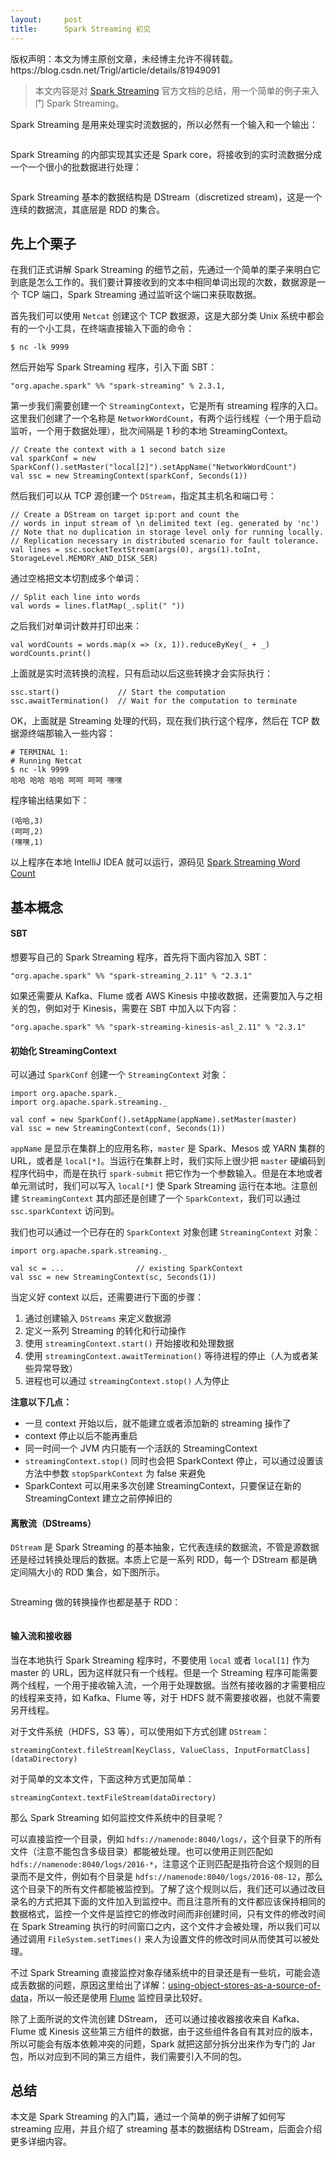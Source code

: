 ```yaml
---
layout:     post
title:      Spark Streaming 初见
---
```

<div id="article_content" class="article_content clearfix csdn-tracking-statistics" data-pid="blog" data-mod="popu_307" data-dsm="post">
								<div class="article-copyright">
					版权声明：本文为博主原创文章，未经博主允许不得转载。					https://blog.csdn.net/Trigl/article/details/81949091				</div>
								            <div id="content_views" class="markdown_views prism-atom-one-dark">
							<!-- flowchart 箭头图标 勿删 -->
							<svg xmlns="http://www.w3.org/2000/svg" style="display: none;"><path stroke-linecap="round" d="M5,0 0,2.5 5,5z" id="raphael-marker-block" style="-webkit-tap-highlight-color: rgba(0, 0, 0, 0);"></path></svg>
							<blockquote>
  <p>本文内容是对 <a href="https://spark.apache.org/docs/latest/streaming-programming-guide.html" rel="nofollow">Spark Streaming</a> 官方文档的总结，用一个简单的例子来入门 Spark Streaming。</p>
</blockquote>

<p>Spark Streaming 是用来处理实时流数据的，所以必然有一个输入和一个输出：</p>

<p><img src="https://spark.apache.org/docs/latest/img/streaming-arch.png" alt="" title=""></p>

<p>Spark Streaming 的内部实现其实还是 Spark core，将接收到的实时流数据分成一个一个很小的批数据进行处理：</p>

<p><img src="https://spark.apache.org/docs/latest/img/streaming-flow.png" alt="" title=""></p>

<p>Spark Streaming 基本的数据结构是 DStream（discretized stream)，这是一个连续的数据流，其底层是 RDD 的集合。</p>

<h2 id="先上个栗子">先上个栗子</h2>

<p>在我们正式讲解 Spark Streaming 的细节之前，先通过一个简单的栗子来明白它到底是怎么工作的。我们要计算接收到的文本中相同单词出现的次数，数据源是一个 TCP 端口，Spark Streaming 通过监听这个端口来获取数据。</p>

<p>首先我们可以使用 <code>Netcat</code> 创建这个 TCP 数据源，这是大部分类 Unix 系统中都会有的一个小工具，在终端直接输入下面的命令：</p>



<pre class="prettyprint"><code class=" hljs ruby"><span class="hljs-variable">$ </span>nc -lk <span class="hljs-number">9999</span></code></pre>

<p>然后开始写 Spark Streaming 程序，引入下面 SBT：</p>



<pre class="prettyprint"><code class="language-scala hljs "><span class="hljs-string">"org.apache.spark"</span> %% <span class="hljs-string">"spark-streaming"</span> % <span class="hljs-number">2.3</span><span class="hljs-number">.1</span>,</code></pre>

<p>第一步我们需要创建一个 <code>StreamingContext</code>，它是所有 streaming 程序的入口。这里我们创建了一个名称是 <code>NetworkWordCount</code>，有两个运行线程（一个用于启动监听，一个用于数据处理），批次间隔是 1 秒的本地 StreamingContext。</p>



<pre class="prettyprint"><code class="language-scala hljs "><span class="hljs-comment">// Create the context with a 1 second batch size</span>
<span class="hljs-keyword">val</span> sparkConf = <span class="hljs-keyword">new</span> SparkConf().setMaster(<span class="hljs-string">"local[2]"</span>).setAppName(<span class="hljs-string">"NetworkWordCount"</span>)
<span class="hljs-keyword">val</span> ssc = <span class="hljs-keyword">new</span> StreamingContext(sparkConf, Seconds(<span class="hljs-number">1</span>))</code></pre>

<p>然后我们可以从 TCP 源创建一个 <code>DStream</code>，指定其主机名和端口号：</p>



<pre class="prettyprint"><code class="language-scala hljs "><span class="hljs-comment">// Create a DStream on target ip:port and count the</span>
<span class="hljs-comment">// words in input stream of \n delimited text (eg. generated by 'nc')</span>
<span class="hljs-comment">// Note that no duplication in storage level only for running locally.</span>
<span class="hljs-comment">// Replication necessary in distributed scenario for fault tolerance.</span>
<span class="hljs-keyword">val</span> lines = ssc.socketTextStream(args(<span class="hljs-number">0</span>), args(<span class="hljs-number">1</span>).toInt, StorageLevel.MEMORY_AND_DISK_SER)</code></pre>

<p>通过空格把文本切割成多个单词：</p>



<pre class="prettyprint"><code class="language-scala hljs "><span class="hljs-comment">// Split each line into words</span>
<span class="hljs-keyword">val</span> words = lines.flatMap(_.split(<span class="hljs-string">" "</span>))</code></pre>

<p>之后我们对单词计数并打印出来：</p>



<pre class="prettyprint"><code class="language-scala hljs "><span class="hljs-keyword">val</span> wordCounts = words.map(x =&gt; (x, <span class="hljs-number">1</span>)).reduceByKey(_ + _)
wordCounts.print()</code></pre>

<p>上面就是实时流转换的流程，只有启动以后这些转换才会实际执行：</p>



<pre class="prettyprint"><code class="language-scala hljs ">ssc.start()             <span class="hljs-comment">// Start the computation</span>
ssc.awaitTermination()  <span class="hljs-comment">// Wait for the computation to terminate</span></code></pre>

<p>OK，上面就是 Streaming 处理的代码，现在我们执行这个程序，然后在 TCP 数据源终端那输入一些内容：</p>



<pre class="prettyprint"><code class=" hljs vala"><span class="hljs-preprocessor"># TERMINAL 1:</span>
<span class="hljs-preprocessor"># Running Netcat</span>
$ nc -lk <span class="hljs-number">9999</span>
哈哈 哈哈 哈哈 呵呵 呵呵 嘿嘿</code></pre>

<p>程序输出结果如下：</p>



<pre class="prettyprint"><code class="language-scala hljs ">(哈哈,<span class="hljs-number">3</span>)
(呵呵,<span class="hljs-number">2</span>)
(嘿嘿,<span class="hljs-number">1</span>)</code></pre>

<p>以上程序在本地 IntelliJ IDEA 就可以运行，源码见 <a href="https://github.com/Trigl/spark-learning/blob/master/src/main/scala/ink/baixin/spark/examples/streaming/NetworkWordCount.scala" rel="nofollow">Spark Streaming Word Count</a></p>



<h2 id="基本概念">基本概念</h2>



<h4 id="sbt">SBT</h4>

<p>想要写自己的 Spark Streaming 程序，首先将下面内容加入 SBT：</p>



<pre class="prettyprint"><code class=" hljs ruby"><span class="hljs-string">"org.apache.spark"</span> <span class="hljs-string">%% "spark-streaming_2.11" %</span> <span class="hljs-string">"2.3.1"</span></code></pre>

<p>如果还需要从 Kafka、Flume 或者 AWS Kinesis 中接收数据，还需要加入与之相关的包，例如对于 Kinesis，需要在 SBT 中加入以下内容：</p>



<pre class="prettyprint"><code class=" hljs ruby"><span class="hljs-string">"org.apache.spark"</span> <span class="hljs-string">%% "spark-streaming-kinesis-asl_2.11" %</span> <span class="hljs-string">"2.3.1"</span></code></pre>



<h4 id="初始化-streamingcontext">初始化 StreamingContext</h4>

<p>可以通过 <code>SparkConf</code> 创建一个 <code>StreamingContext</code> 对象：</p>



<pre class="prettyprint"><code class="language-scala hljs "><span class="hljs-keyword">import</span> org.apache.spark._
<span class="hljs-keyword">import</span> org.apache.spark.streaming._

<span class="hljs-keyword">val</span> conf = <span class="hljs-keyword">new</span> SparkConf().setAppName(appName).setMaster(master)
<span class="hljs-keyword">val</span> ssc = <span class="hljs-keyword">new</span> StreamingContext(conf, Seconds(<span class="hljs-number">1</span>))</code></pre>

<p><code>appName</code> 是显示在集群上的应用名称，<code>master</code> 是 Spark、Mesos 或 YARN 集群的 URL，或者是 <code>local[*]</code>。当运行在集群上时，我们实际上很少把 <code>master</code> 硬编码到程序代码中，而是在执行 <code>spark-submit</code> 把它作为一个参数输入。但是在本地或者单元测试时，我们可以写入 <code>local[*]</code> 使 Spark Streaming 运行在本地。注意创建 <code>StreamingContext</code> 其内部还是创建了一个 <code>SparkContext</code>，我们可以通过 <code>ssc.sparkContext</code> 访问到。</p>

<p>我们也可以通过一个已存在的 <code>SparkContext</code> 对象创建 <code>StreamingContext</code> 对象：</p>



<pre class="prettyprint"><code class="language-scala hljs "><span class="hljs-keyword">import</span> org.apache.spark.streaming._

<span class="hljs-keyword">val</span> sc = ...                <span class="hljs-comment">// existing SparkContext</span>
<span class="hljs-keyword">val</span> ssc = <span class="hljs-keyword">new</span> StreamingContext(sc, Seconds(<span class="hljs-number">1</span>))</code></pre>

<p>当定义好 context 以后，还需要进行下面的步骤：</p>

<ol>
<li>通过创建输入 <code>DStreams</code> 来定义数据源</li>
<li>定义一系列 Streaming 的转化和行动操作</li>
<li>使用 <code>streamingContext.start()</code> 开始接收和处理数据</li>
<li>使用 <code>streamingContext.awaitTermination()</code> 等待进程的停止（人为或者某些异常导致）</li>
<li>进程也可以通过 <code>streamingContext.stop()</code> 人为停止</li>
</ol>

<p><strong>注意以下几点：</strong></p>

<ul>
<li>一旦 context 开始以后，就不能建立或者添加新的 streaming 操作了</li>
<li>context 停止以后不能再重启</li>
<li>同一时间一个 JVM 内只能有一个活跃的 StreamingContext</li>
<li><code>streamingContext.stop()</code> 同时也会把 SparkContext 停止，可以通过设置该方法中参数 <code>stopSparkContext</code> 为 false 来避免</li>
<li>SparkContext 可以用来多次创建 StreamingContext，只要保证在新的 StreamingContext 建立之前停掉旧的</li>
</ul>



<h4 id="离散流dstreams">离散流（DStreams）</h4>

<p><code>DStream</code> 是 Spark Streaming 的基本抽象，它代表连续的数据流，不管是源数据还是经过转换处理后的数据。本质上它是一系列 RDD，每一个 DStream 都是确定间隔大小的 RDD 集合，如下图所示。</p>

<p><img src="https://spark.apache.org/docs/latest/img/streaming-dstream.png" alt="" title=""></p>

<p>Streaming 做的转换操作也都是基于 RDD：</p>

<p><img src="https://spark.apache.org/docs/latest/img/streaming-dstream-ops.png" alt="" title=""></p>



<h4 id="输入流和接收器">输入流和接收器</h4>

<p>当在本地执行 Spark Streaming 程序时，不要使用 <code>local</code> 或者 <code>local[1]</code> 作为 master 的 URL，因为这样就只有一个线程。但是一个 Streaming 程序可能需要两个线程，一个用于接收输入流，一个用于处理数据。当然有接收器的才需要相应的线程来支持，如 Kafka、Flume 等，对于 HDFS 就不需要接收器，也就不需要另开线程。</p>

<p>对于文件系统（HDFS，S3 等），可以使用如下方式创建 <code>DStream</code>：</p>



<pre class="prettyprint"><code class="language-scala hljs ">streamingContext.fileStream[KeyClass, ValueClass, InputFormatClass](dataDirectory)</code></pre>

<p>对于简单的文本文件，下面这种方式更加简单：</p>



<pre class="prettyprint"><code class="language-scala hljs ">streamingContext.textFileStream(dataDirectory)</code></pre>

<p>那么 Spark Streaming 如何监控文件系统中的目录呢？</p>

<p>可以直接监控一个目录，例如 <code>hdfs://namenode:8040/logs/</code>，这个目录下的所有文件（注意不能包含多级目录）都能被处理。也可以使用正则匹配如 <code>hdfs://namenode:8040/logs/2016-*</code>，注意这个正则匹配是指符合这个规则的目录而不是文件，例如有个目录是 <code>hdfs://namenode:8040/logs/2016-08-12</code>，那么这个目录下的所有文件都能被监控到。了解了这个规则以后，我们还可以通过改目录名的方式把其下面的文件加入到监控中。而且注意所有的文件都应该保持相同的数据格式，监控一个文件是监控它的修改时间而非创建时间，只有文件的修改时间在 Spark Streaming 执行的时间窗口之内，这个文件才会被处理，所以我们可以通过调用 <code>FileSystem.setTimes()</code> 来人为设置文件的修改时间从而使其可以被处理。</p>

<p>不过 Spark Streaming 直接监控对象存储系统中的目录还是有一些坑，可能会造成丢数据的问题，原因这里给出了详解：<a href="https://spark.apache.org/docs/latest/streaming-programming-guide.html#using-object-stores-as-a-source-of-data" rel="nofollow">using-object-stores-as-a-source-of-data</a>，所以一般还是使用 <a href="http://flume.apache.org" rel="nofollow">Flume</a> 监控目录比较好。</p>

<p>除了上面所说的文件流创建 DStream， 还可以通过接收器接收来自 Kafka、Flume 或 Kinesis 这些第三方组件的数据，由于这些组件各自有其对应的版本，所以可能会有版本依赖冲突的问题，Spark 就把这部分拆分出来作为专门的 Jar 包，所以对应到不同的第三方组件，我们需要引入不同的包。</p>



<h2 id="总结">总结</h2>

<p>本文是 Spark Streaming 的入门篇，通过一个简单的例子讲解了如何写 streaming 应用，并且介绍了 streaming 基本的数据结构 DStream，后面会介绍更多详细内容。</p>            </div>
						<link href="https://csdnimg.cn/release/phoenix/mdeditor/markdown_views-9e5741c4b9.css" rel="stylesheet">
                </div>